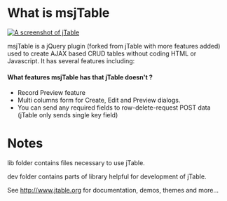 What is msjTable
======



[![A screenshot of jTable](https://raw.githubusercontent.com/hikalkan/jtable/master/screenshot.png)](http://jtable.org/)

msjTable is a jQuery plugin (forked from jTable with more features added) used to create AJAX based CRUD tables without coding HTML or Javascript. It has several features including:


#### What features msjTable has that jTable doesn't ?

* Record Preview feature
* Multi columns form for Create, Edit and Preview dialogs.
* You can send any required fields to row-delete-request POST data (jTable only sends single key field)


Notes
======

lib folder contains files necessary to use jTable.

dev folder contains parts of library helpful for development of jTable.

See http://www.jtable.org for documentation, demos, themes and more...
